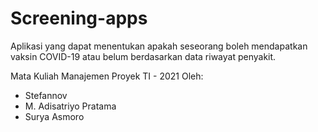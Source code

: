 # Screening-apps
Aplikasi yang dapat menentukan apakah seseorang boleh mendapatkan vaksin COVID-19 atau belum berdasarkan data riwayat penyakit.

Mata Kuliah Manajemen Proyek TI - 2021
Oleh:
- Stefannov
- M. Adisatriyo Pratama
- Surya Asmoro
